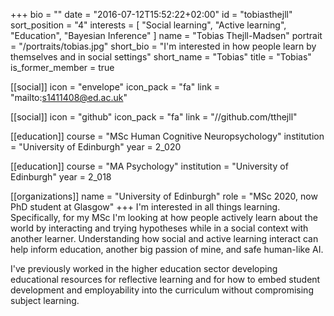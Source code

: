 +++
bio = ""
date = "2016-07-12T15:52:22+02:00"
id = "tobiasthejll"
sort_position = "4"
interests = [
  "Social learning",
  "Active learning",
  "Education",
  "Bayesian Inference"
]
name = "Tobias Thejll-Madsen"
portrait = "/portraits/tobias.jpg"
short_bio = "I'm interested in how people learn by themselves and in social settings"
short_name = "Tobias"
title = "Tobias"
is_former_member = true

[[social]]
icon = "envelope"
icon_pack = "fa"
link = "mailto:s1411408@ed.ac.uk"

[[social]]
icon = "github"
icon_pack = "fa"
link = "//github.com/tthejll"

[[education]]
course = "MSc Human Cognitive Neuropsychology"
institution = "University of Edinburgh"
year = 2_020

[[education]]
course = "MA Psychology"
institution = "University of Edinburgh"
year = 2_018

[[organizations]]
name = "University of Edinburgh"
role = "MSc 2020, now PhD student at Glasgow"
+++
I'm interested in all things learning.  Specifically, for my MSc I'm looking at how people actively learn about the world by interacting and trying hypotheses while in a social context with another learner.  Understanding how social and active learning interact can help inform education, another big passion of mine, and safe human-like AI. 

I've previously worked in the higher education sector developing educational resources for reflective learning and for how to embed student development and employability into the curriculum without compromising subject learning.
